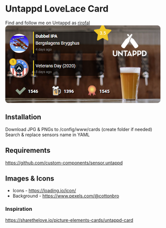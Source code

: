 # Untappd LoveLace Card
Find and follow me on Untappd as [rirofal](https://untappd.com/user/rirofal)
![Example](./example.png?raw=true)

## Installation
Download JPG & PNGs to /config/www/cards (create folder if needed)
Search & replace sensors name in YAML

## Requirements
https://github.com/custom-components/sensor.untappd

## Images & Icons
- Icons - https://loading.io/icon/
- Background - https://www.pexels.com/@cottonbro

### Inspiration
https://sharethelove.io/picture-elements-cards/untappd-card
